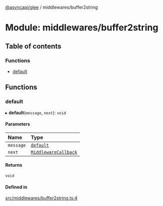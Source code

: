 [@asyncapi/glee](../README.md) / middlewares/buffer2string

# Module: middlewares/buffer2string

## Table of contents

### Functions

- [default](middlewares_buffer2string.md#default)

## Functions

### default

▸ **default**(`message`, `next`): `void`

#### Parameters

| Name | Type |
| :------ | :------ |
| `message` | [`default`](../classes/lib_message.default.md) |
| `next` | [`MiddlewareCallback`](middlewares.md#middlewarecallback) |

#### Returns

`void`

#### Defined in

[src/middlewares/buffer2string.ts:4](https://github.com/asyncapi/glee/blob/102a88d/src/middlewares/buffer2string.ts#L4)
